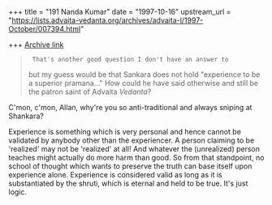 +++
title = "191 Nanda Kumar"
date = "1997-10-16"
upstream_url = "https://lists.advaita-vedanta.org/archives/advaita-l/1997-October/007394.html"

+++
[Archive link](https://lists.advaita-vedanta.org/archives/advaita-l/1997-October/007394.html)

>      That's another good question I don't have an answer to
>    but my guess would be that Sankara does not hold
>   "experience to be a superior pramana..." How could he
>    have said otherwise and still be the patron saint of
>    Advaita *Vedanta*?

C'mon, c'mon, Allan, why're you so anti-traditional and always sniping
at Shankara?

 Experience is something which is very personal and hence cannot be
validated by anybody other than the experiencer. A person claiming to be
'realized' may not be 'realized' at all! And whatever the (unrealized)
person teaches might actually do more harm than good. So from that
standpoint, no school of thought which wants to preserve the truth can
base itself upon experience alone. Experience is considered valid as
long as it is substantiated by the shruti, which is eternal and held to be
true. It's just logic.

